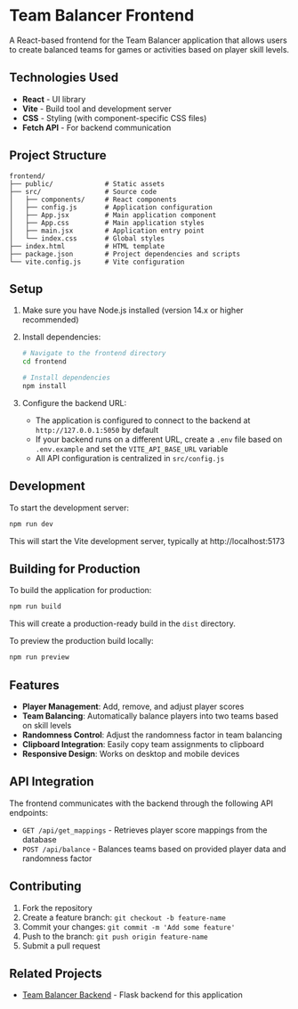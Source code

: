 # Team Balancer Frontend

A React-based frontend for the Team Balancer application that allows users to create balanced teams for games or activities based on player skill levels.

## Technologies Used

- **React** - UI library
- **Vite** - Build tool and development server
- **CSS** - Styling (with component-specific CSS files)
- **Fetch API** - For backend communication

## Project Structure

```
frontend/
├── public/             # Static assets
├── src/                # Source code
│   ├── components/     # React components
│   ├── config.js       # Application configuration
│   ├── App.jsx         # Main application component
│   ├── App.css         # Main application styles
│   ├── main.jsx        # Application entry point
│   └── index.css       # Global styles
├── index.html          # HTML template
├── package.json        # Project dependencies and scripts
└── vite.config.js      # Vite configuration
```

## Setup

1. Make sure you have Node.js installed (version 14.x or higher recommended)

2. Install dependencies:
   ```bash
   # Navigate to the frontend directory
   cd frontend

   # Install dependencies
   npm install
   ```

3. Configure the backend URL:
   - The application is configured to connect to the backend at `http://127.0.0.1:5050` by default
   - If your backend runs on a different URL, create a `.env` file based on `.env.example` and set the `VITE_API_BASE_URL` variable
   - All API configuration is centralized in `src/config.js`

## Development

To start the development server:

```bash
npm run dev
```

This will start the Vite development server, typically at http://localhost:5173

## Building for Production

To build the application for production:

```bash
npm run build
```

This will create a production-ready build in the `dist` directory.

To preview the production build locally:

```bash
npm run preview
```

## Features

- **Player Management**: Add, remove, and adjust player scores
- **Team Balancing**: Automatically balance players into two teams based on skill levels
- **Randomness Control**: Adjust the randomness factor in team balancing
- **Clipboard Integration**: Easily copy team assignments to clipboard
- **Responsive Design**: Works on desktop and mobile devices

## API Integration

The frontend communicates with the backend through the following API endpoints:

- `GET /api/get_mappings` - Retrieves player score mappings from the database
- `POST /api/balance` - Balances teams based on provided player data and randomness factor

## Contributing

1. Fork the repository
2. Create a feature branch: `git checkout -b feature-name`
3. Commit your changes: `git commit -m 'Add some feature'`
4. Push to the branch: `git push origin feature-name`
5. Submit a pull request

## Related Projects

- [Team Balancer Backend](../backend/README.md) - Flask backend for this application
